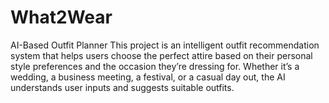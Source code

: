 # What2Wear
AI-Based Outfit Planner This project is an intelligent outfit recommendation system that helps users choose the perfect attire based on their personal style preferences and the occasion they’re dressing for. Whether it’s a wedding, a business meeting, a festival, or a casual day out, the AI understands user inputs and suggests suitable outfits.
